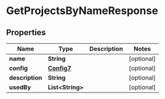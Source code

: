 

# GetProjectsByNameResponse

## Properties

Name | Type | Description | Notes
------------ | ------------- | ------------- | -------------
**name** | **String** |  |  [optional]
**config** | [**Config7**](Config7.md) |  |  [optional]
**description** | **String** |  |  [optional]
**usedBy** | **List&lt;String&gt;** |  |  [optional]




